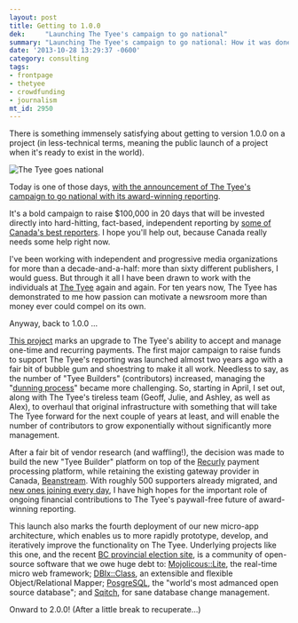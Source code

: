```yaml
---
layout: post
title: Getting to 1.0.0
dek:     "Launching The Tyee's campaign to go national"
summary: "Launching The Tyee's campaign to go national: How it was done..."        # 140 characters or less!
date: '2013-10-28 13:29:37 -0600'
category: consulting
tags: 
- frontpage
- thetyee
- crowdfunding
- journalism
mt_id: 2950
---
```

<p class="lead">There is something immensely satisfying about getting to version 1.0.0 on a project (in less-technical terms, meaning the public launch of a project when it's ready to exist in the world).</p>

<img src="http://thetyee.cachefly.net/Mediacheck/2013/10/27/TyeeNationalVideo_600px.jpg" alt="The Tyee goes national" />

Today is one of those days, [with the announcement of The Tyee's campaign to go national with its award-winning reporting](http://thetyee.ca/Mediacheck/2013/10/28/Tyee-National-Launch/). 

It's a bold campaign to raise $100,000 in 20 days that will be invested directly into hard-hitting, fact-based, independent reporting by [some of Canada's best reporters](http://support.thetyee.ca#people). I hope you'll help out, because Canada really needs some help right now.

I've been working with independent and progressive media organizations for more than a decade-and-a-half: more than sixty  different publishers, I would guess. But through it all I have been drawn to work with the individuals at [The Tyee](http://thetyee.ca) again and again. For ten years now, The Tyee has demonstrated to me how passion can motivate a newsroom more than money ever could compel on its own.

Anyway, back to 1.0.0 ...

[This project](http://support.thetyee.ca) marks an upgrade to The Tyee's ability to accept and manage one-time and recurring payments. The first major campaign to raise funds to support The Tyee's reporting was launched almost two years ago with a fair bit of bubble gum and shoestring to make it all work. Needless to say, as the number of "Tyee Builders" (contributors) increased, managing the "[dunning process](http://ps.ht/1ipmRLG)" became more challenging. So, starting in April, I set out, along with The Tyee's tireless team (Geoff, Julie, and Ashley, as well as Alex), to overhaul that original infrastructure with something that will take The Tyee forward for the next couple of years at least, and will enable the number of contributors to grow exponentially without significantly more management. 

After a fair bit of vendor research (and waffling!), the decision was made to build the new "Tyee Builder" platform on top of the [Recurly](http://recurly.com/) payment processing platform, while retaining the existing gateway provider in Canada, [Beanstream](http://beanstream.org). With roughly 500 supporters already migrated, and [new ones joining every day](http://support.thetyee.ca), I have high hopes for the important role of ongoing financial contributions to The Tyee's paywall-free future of award-winning reporting.

This launch also marks the fourth deployment of our new micro-app architecture, which enables us to more rapidly prototype, develop, and iteratively improve the functionality on The Tyee. Underlying projects like this one, and the recent [BC provincial election site](http://election.thetyee.ca), is a community of open-source software that we owe huge debt to: [Mojolicous::Lite](http://mojolicio.us/), the real-time micro web framework;  [DBIx::Class](http://www.dbix-class.org/), an extensible and flexible Object/Relational Mapper; [PosgreSQL](http://www.postgresql.org/), the "world's most admanced open source database"; and [Sqitch](http://sqitch.org/), for sane database change management.

Onward to 2.0.0! (After a little break to recuperate...)
